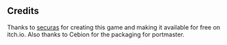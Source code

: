## Credits

Thanks to [securas](https://securas.itch.io/defshot) for creating this game and making it available for free on itch.io.  Also thanks to Cebion for the packaging for portmaster.

